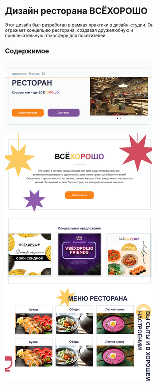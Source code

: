 # Дизайн ресторана ВСЁХОРОШО

Этот дизайн был разработан в рамках практики в дизайн-студии. Он отражает концепцию ресторана, создавая дружелюбную и привлекательную атмосферу для посетителей.

## Содержимое

![Дизайн ресторана](design.png)